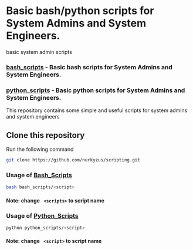 # Basic bash/python scripts for System Admins and System Engineers.
basic system admin scripts

### [bash_scripts](bash_scripts) - Basic bash scripts for System Admins and System Engineers.

### [python_scripts](python_scripts) - Basic python scripts for System Admins and System Engineers.



This repository contains some simple and useful scripts for system admins and system engineers 

## Clone this repository

Run the following command

```bash
git clone https://github.com/nurkyzus/scripting.git
```

### Usage of [Bash_Scripts](bash_scripts)

```bash
bash bash_scripts/<script>
```
#### Note: change ``` <scripts>``` to script name

### Usage of [Python_Scripts](python_scripts)

``` bash
python python_scripts/<script>
```
#### Note: change ``` <script>``` to script name


